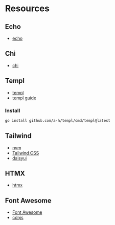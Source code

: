 # Resources

## Echo

* [echo](https://github.com/labstack/echo)

## Chi

* [chi](https://github.com/go-chi/chi)

## Templ

* [templ](https://github.com/a-h/templ)
* [templ guide](https://templ.guide/)

### Install

```bash
go install github.com/a-h/templ/cmd/templ@latest
```

## Tailwind

* [nvm](https://github.com/nvm-sh/nvm)
* [Tailwind CSS](https://tailwindcss.com/)
* [daisyui](https://daisyui.com/)

## HTMX

* [htmx](https://htmx.org/)

## Font Awesome

* [Font Awesome](https://fontawesome.com/)
* [cdnjs](https://cdnjs.com/libraries/font-awesome)

